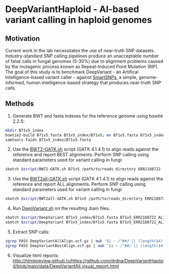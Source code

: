 # DeepVariantHaploid - AI-based variant calling in haploid genomes
## Motivation
Current work in the lab necessitates the use of near-truth SNP datasets. Industry-standard SNP calling pipelines produce an unacceptable number of false calls in fungal genomes (5-30%) due to alignment problems caused by the mutagenic process known as Repeat-Induced Point Mutation (RIP). The goal of this study is to benchmark DeepVariant - an Artifical Intelligence-based variant caller - against [SmartSNPs](https://github.com/drdna/SmartSNPs), a simple, genome-informed, human intelligence-based strategy that produces near-truth SNP calls.
## Methods
1. Generate BWT and fasta indexes for the reference genome using bowtie 2.2.5:
```bash
mkdir B71v5_index
bowtie2-build B71v5.fasta B71v5_index/B71v5; mv B71v5.fasta B71v5_index
samtools faidx B71v5_index/B71v5.fasta
```
2. Use the [BWT2-GATK.sh](/scripts/BWT2-GATK.sh) script (GATK 4.1.4.1) to align reads against the reference and report BEST alignments. Perform SNP calling using standard parameters used for variant calling in fungi:
```bash
sbatch $script/BWT2-GATK.sh B71v5 /path/to/reads_directory ERR2188722
```
3. Use the [BWT2all-GATK.sh](/scripts/BWT2all-GATK.sh) script (GATK 4.1.4.1) to align reads against the reference and report ALL alignments. Perform SNP calling using standard parameters used for variant calling in fungi:
```bash
sbatch $script/BWT2all-GATK.sh B71v5 /path/to/reads_directory ERR2188722
```
4. Run [DeepVariant.sh](/scripts/DeepVariant.sh) on the resulting .bam files:
```bash
sbatch $script/DeepVariant B71v5_index/B71v5.fasta B71v5_ERR2188722_ALIGN/accepted_hits_sortedRG.bam DeepVariantBest DeepVariantBestTemp
sbatch $script/DeepVariant B71v5_index/B71v5.fasta B71v5_ERR2188722_ALIGNall/accepted_hits_sortedRG.bam DeepVariantAll DeepVariantAllTemp
```
5. Extract SNP calls:
```bash
zgrep PASS DeepVariantAllAlign.vcf.gz | awk '$1 ~ /^##/ || (length($4) == 1 && length($5) == 1' | gzip - > DeepVariantAll.vcf.gz
zgrep PASS DeepVariantBestAlign.vcf.gz | awk '$1 ~ /^##/ || (length($4) == 1 && length($5) == 1)' | gzip - > DeepVariantBest.vcf.gz
```
6. Visualize html reports:
http://htmlpreview.github.io/https://github.com/drdna/DeepVariantHaploid/blob/main/data/DeepVariantAll.visual_report.html
